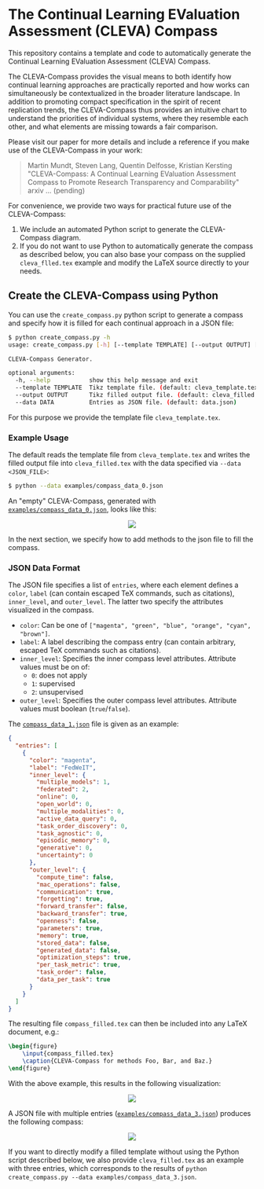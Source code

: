 # The Continual Learning EValuation Assessment (CLEVA) Compass

This repository contains a template and code to automatically generate the Continual Learning EValuation Assessment (CLEVA) Compass. 

The CLEVA-Compass provides the visual means to both identify how continual learning approaches are practically reported and how works can simultaneously be contextualized in the broader literature landscape. In addition to promoting compact specification in the spirit of recent replication trends, the CLEVA-Compass thus provides an intuitive chart to understand the priorities of individual systems, where they resemble each other, and what elements are missing towards a fair comparison. 

Please visit our paper for more details and include a reference if you make use of the CLEVA-Compass in your work:

> Martin Mundt, Steven Lang, Quentin Delfosse, Kristian Kersting
> "CLEVA-Compass: A Continual Learning EValuation Assessment Compass to Promote Research Transparency and Comparability"
> arxiv ... (pending) 
 


For convenience, we provide two ways for practical future use of the CLEVA-Compass:

1. We include an automated Python script to generate the CLEVA-Compass diagram.
2. If you do not want to use Python to automatically generate the compass as described below, you can also base your compass on the supplied `cleva_flled.tex` example and modify the LaTeX source directly to your needs. 

## Create the CLEVA-Compass using Python 

You can use the `create_compass.py` python script to generate a compass and specify how it is filled for each continual approach in a JSON file:

``` sh
$ python create_compass.py -h
usage: create_compass.py [-h] [--template TEMPLATE] [--output OUTPUT] [--data DATA]

CLEVA-Compass Generator.

optional arguments:
  -h, --help           show this help message and exit
  --template TEMPLATE  Tikz template file. (default: cleva_template.tex)
  --output OUTPUT      Tikz filled output file. (default: cleva_filled.tex)
  --data DATA          Entries as JSON file. (default: data.json)
```

For this purpose we provide the template file `cleva_template.tex`.


### Example Usage
The default reads the template file from `cleva_template.tex` and writes the filled output file into `cleva_filled.tex` with the data specified via `--data <JSON_FILE>`:

``` sh
$ python --data examples/compass_data_0.json
```

An "empty" CLEVA-Compass, generated with [`examples/compass_data_0.json`](./examples/compass_data_0.json), looks like this:

<p align="center">
 <img src="./examples/example-0.svg">
</p>

In the next section, we specify how to add methods to the json file to fill the compass.

### JSON Data Format

The JSON file specifies a list of `entries`, where each element defines a `color`, `label` (can contain escaped TeX commands, such as citations), `inner_level`, and `outer_level`. The latter two specify the attributes visualized in the compass. 

- `color`: Can be one of `["magenta", "green", "blue", "orange", "cyan", "brown"]`.
- `label`: A label describing the compass entry (can contain arbitrary, escaped TeX commands such as citations).
- `inner_level`: Specifies the inner compass level attributes. Attribute values must be on of:
    - `0`: does not apply
    - `1`: supervised
    - `2`: unsupervised
- `outer_level`: Specifies the outer compass level attributes. Attribute values must boolean (`true`/`false`).

The [`compass_data_1.json`](./examples/compass_data_1.json) file is given as an example:
``` json
{
  "entries": [
    {
      "color": "magenta",
      "label": "FedWeIT",
      "inner_level": {
        "multiple_models": 1,
        "federated": 2,
        "online": 0,
        "open_world": 0,
        "multiple_modalities": 0,
        "active_data_query": 0,
        "task_order_discovery": 0,
        "task_agnostic": 0,
        "episodic_memory": 0,
        "generative": 0,
        "uncertainty": 0
      },
      "outer_level": {
        "compute_time": false,
        "mac_operations": false,
        "communication": true,
        "forgetting": true,
        "forward_transfer": false,
        "backward_transfer": true,
        "openness": false,
        "parameters": true,
        "memory": true,
        "stored_data": false,
        "generated_data": false,
        "optimization_steps": true,
        "per_task_metric": true,
        "task_order": false,
        "data_per_task": true
      }
    }
  ]
}
```

The resulting file `compass_filled.tex` can then be included into any LaTeX document, e.g.:

```tex
\begin{figure}
    \input{compass_filled.tex}
    \caption{CLEVA-Compass for methods Foo, Bar, and Baz.}
\end{figure}
```

With the above example, this results in the following visualization:

<p align="center">
 <img src="./examples/example-1.svg">
</p>


A JSON file with multiple entries ([`examples/compass_data_3.json`](./examples/compass_data_3.json)) produces the following compass:

<p align="center">
 <img src="./examples/example-3.svg">
</p>

If you want to directly modify a filled template without using the Python script described below, we also provide `cleva_filled.tex` as an example with three entries, which corresponds to the results of `python create_compass.py --data examples/compass_data_3.json`.

